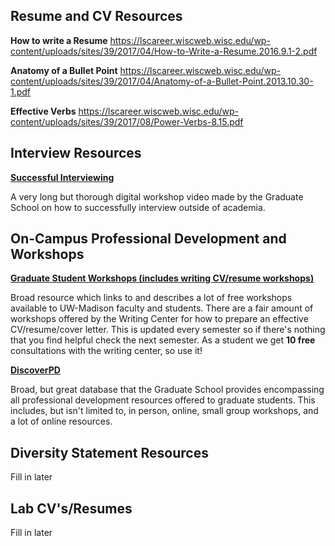 ## Resume and CV Resources

**How to write a Resume**
https://lscareer.wiscweb.wisc.edu/wp-content/uploads/sites/39/2017/04/How-to-Write-a-Resume.2016.9.1-2.pdf

**Anatomy of a Bullet Point**
https://lscareer.wiscweb.wisc.edu/wp-content/uploads/sites/39/2017/04/Anatomy-of-a-Bullet-Point.2013.10.30-1.pdf

**Effective Verbs**
https://lscareer.wiscweb.wisc.edu/wp-content/uploads/sites/39/2017/08/Power-Verbs-8.15.pdf

## Interview Resources

[**Successful Interviewing**](https://www.youtube.com/watch?v=e7MX5UAnddo)

A very long but thorough digital workshop video made by the Graduate School on how to successfully interview outside of academia. 

## On-Campus Professional Development and Workshops

[**Graduate Student Workshops (includes writing CV/resume workshops)**](https://writing.wisc.edu/workshops/graduates/)

Broad resource which links to and describes a lot of free workshops available to UW-Madison faculty and students. There are a fair amount of workshops offered by the Writing Center for how to prepare an effective CV/resume/cover letter. This is updated every semester so if there's nothing that you find helpful check the next semester. As a student we get **10 free** consultations with the writing center, so use it!

[**DiscoverPD**](https://my.grad.wisc.edu/DiscoverPD)

Broad, but great database that the Graduate School provides encompassing all professional development resources offered to graduate students. This includes, but isn't limited to, in person, online, small group workshops, and a lot of online resources.

## Diversity Statement Resources

Fill in later

## Lab CV's/Resumes

Fill in later
